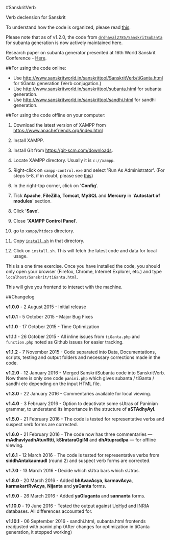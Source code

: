 #SanskritVerb

Verb declension for Sanskrit

To understand how the code is organized, please read [this](https://github.com/drdhaval2785/SanskritVerb/blob/master/Documentations/understandcode.md).

Please note that as of v1.2.0, the code from [`drdhaval2785/SanskritSubanta`](https://github.com/drdhaval2785/SanskritSubanta) for subanta generation is now actively maintained here.

Research paper on subanta generator presented at 16th World Sanskrit Conference - [Here](http://www.sanskritworld.in/index/detailview/book_id/prakriyapradarshini).

##For using the code online:

* Use http://www.sanskritworld.in/sanskrittool/SanskritVerb/tiGanta.html for tiGanta generation (Verb conjugation.)
* Use http://www.sanskritworld.in/sanskrittool/subanta.html for subanta generation.
* Use http://www.sanskritworld.in/sanskrittool/sandhi.html for sandhi generation.

##For using the code offline on your computer:

1. Download the latest version of XAMPP from https://www.apachefriends.org/index.html

2. Install XAMPP.

3. Install Git from https://git-scm.com/downloads.

4. Locate XAMPP directory. Usually it is `c://xampp`.

5. Right-click on `xampp-control.exe` and select 'Run As Administrator'. (For steps 5-8, if in doubt, please see [this](http://stackoverflow.com/questions/20960296/how-to-start-apache-and-mysql-automatically-when-windows-8-comes-up))

6. In the right-top corner, click on '**Config**'.

7. Tick **Apache**, **FileZilla**, **Tomcat**, **MySQL** and **Mercury** in '**Autostart of modules**' section.

8. Click '**Save**'.

9. Close '**XAMPP Control Panel**'.

10. go to `xampp/htdocs` directory.

11. Copy [`install.sh`](https://github.com/drdhaval2785/SanskritVerb/blob/master/install.sh) in that directory.

12. Click on `install.sh`. This will fetch the latest code and data for local usage.

This is a one time exercise. Once you have installed the code, you should only open your browser (Firefox, Chrome, Internet Explorer, etc.) and type `localhost/Sanskrit/tiGanta.html`.

This will give you frontend to interact with the machine.

##Changelog

**v1.0.0** - 2 August 2015 - Initial release

**v1.0.1** - 5 October 2015 - Major Bug Fixes

**v1.1.0** - 17 October 2015 - Time Optimization

**v1.1.1** - 26 October 2015 - All inline issues from `tiGanta.php` and `function.php` noted as Github issues for easier tracking.

**v1.1.2** - 7 November 2015 - Code separated into Data, Documentations, scripts, testing and output folders and necessary corrections made in the code.

**v1.2.0** - 12 January 2016 - Merged SanskritSubanta code into SanskritVerb. Now there is only one code `panini.php` which gives subanta / tiGanta / sandhi etc depending on the input HTML file.

**v1.3.0** - 22 January 2016 - Commentaries available for local viewing.

**v1.4.0** - 3 February 2016 - Option to deactivate some sUtras of Paninian grammar, to understand its importance in the structure of **aSTAdhyAyI**.

**v1.5.0** - 21 February 2016 - The code is tested for representative verbs and suspect verb forms are corrected.

**v1.6.0** - 21 February 2016 - The code now has three commentaries — **mAdhavIyadhAtuvRtti**, **kSIrataraGgiNI** and **dhAtupradIpa** — for offline viewing.

**v1.6.1** - 12 March 2016 - The code is tested for representative verbs from **siddhAntakaumudI** (round 2) and suspect verb forms are corrected.

**v1.7.0** - 13 March 2016 - Decide which sUtra bars which sUtras.

**v1.8.0** - 20 March 2016 - Added **bhAvavAcya**, **karmavAcya**, **karmakartRvAcya**, **Nijanta** and **yaGanta** forms.

**v1.9.0** - 26 March 2016 - Added **yaGluganta** and **sannanta** forms.

**v1.10.0** - 19 June 2016 - Tested the output against [UoHyd](http://sanskrit.uohyd.ac.in/scl/) and [INRIA](http://sanskrit.inria.fr/DATA/XML/SL_morph.tar.gz) databases. All differences accounted for.

**v1.10.1** - 06 September 2016 - sandhi.html, subanta.html frontends readjusted with panini.php (After changes for optimization in tiGanta generation, it stopped working)
